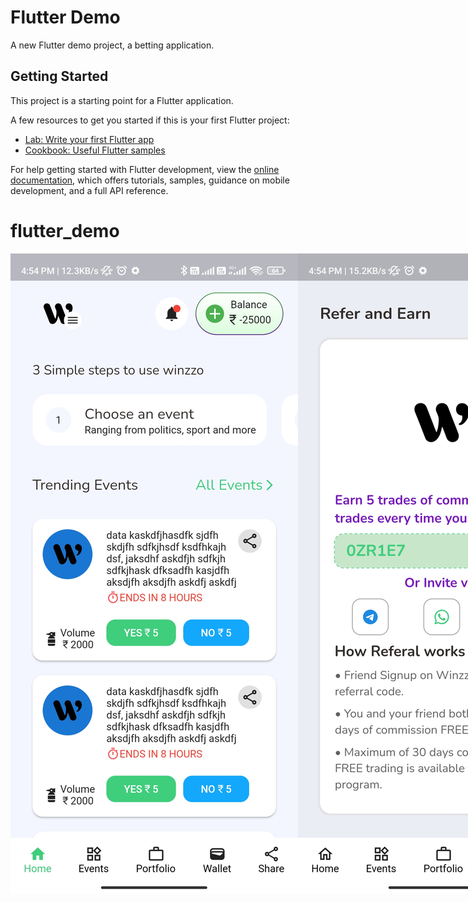 # Flutter Demo 

A new Flutter demo project, a betting application.

## Getting Started

This project is a starting point for a Flutter application.

A few resources to get you started if this is your first Flutter project:

- [Lab: Write your first Flutter app](https://docs.flutter.dev/get-started/codelab)
- [Cookbook: Useful Flutter samples](https://docs.flutter.dev/cookbook)

For help getting started with Flutter development, view the
[online documentation](https://docs.flutter.dev/), which offers tutorials,
samples, guidance on mobile development, and a full API reference.
# flutter_demo

<div style="display:flex">
    <img src="assets/images/screens/Screenshot_2022-08-30-16-54-25-184_com.example.demo.jpg" alt="Home" >
    <img src="assets/images/screens/Screenshot_2022-08-30-16-54-30-505_com.example.demo.jpg" alt="Refer and Earn" >
    <img src="assets/images/screens/Screenshot_2022-08-30-16-54-33-338_com.example.demo.jpg" alt="Wallet" >
</div>

